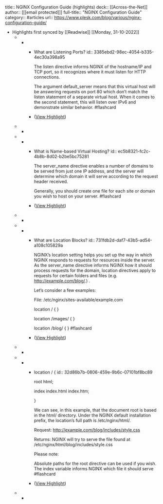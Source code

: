 title:: NGINX Configuration Guide (highlights)
deck:: [[Across-the-Net]]
author:: [[[email protected]]]
full-title:: "NGINX Configuration Guide"
category:: #articles
url:: https://www.plesk.com/blog/various/nginx-configuration-guide/

- Highlights first synced by [[Readwise]] [[Monday, 31-10-2022]]
	- -
		- What are Listening Ports?
		  id:: 3385ebd2-98ec-4054-b335-4ec30a398a95
		  
		  The listen directive informs NGINX of the hostname/IP and TCP port, so it recognizes where it must listen for HTTP connections.
		  
		  The argument default_server means that this virtual host will be answering requests on port 80 which don’t match the listen statement of a separate virtual host. When it comes to the second statement, this will listen over IPv6 and demonstrate similar behavior. #flashcard
		- ([View Highlight](https://instapaper.com/read/1475675408/18542195))
	- -
	- -
		- What is Name-based Virtual Hosting?
		  id:: ec5b8321-fc2c-4b8b-8d02-b2be5bc75281
		  
		  The server_name directive enables a number of domains to be served from just one IP address, and the server will determine which domain it will serve according to the request header received.
		  
		  Generally, you should create one file for each site or domain you wish to host on your server. #flashcard
		- ([View Highlight](https://instapaper.com/read/1475675408/18542220))
	- -
	- -
		- What are Location Blocks?
		  id:: 731fdb2d-daf7-43b5-ad54-a108c105829a
		  
		  NGINX’s location setting helps you set up the way in which NGINX responds to requests for resources inside the server. As the server_name directive informs NGINX how it should process requests for the domain, location directives apply to requests for certain folders and files (e.g. http://example.com/blog/.) .
		  
		  Let’s consider a few examples:
		  
		  File: /etc/nginx/sites-available/example.com
		  
		  location / { }
		  
		  location /images/ { }
		  
		  location /blog/ { } #flashcard
		- ([View Highlight](https://instapaper.com/read/1475675408/18542242))
	- -
	- -
		- location / {
		  id:: 32d86b7b-0806-459e-9b6c-07101bf8bc89
		  
		  root html;
		  
		  index index.html index.htm;
		  
		  }
		  
		  We can see, in this example, that the document root is based in the html/ directory. Under the NGINX default installation prefix, the location’s full path is /etc/nginx/html/.
		  
		  Request: http://example.com/blog/includes/style.css
		  
		  Returns: NGINX will try to serve the file found at /etc/nginx/html/blog/includes/style.css
		  
		  Please note:
		  
		  Absolute paths for the root directive can be used if you wish. The index variable informs NGINX which file it should serve #flashcard
		- ([View Highlight](https://instapaper.com/read/1475675408/18542310))
	- -
